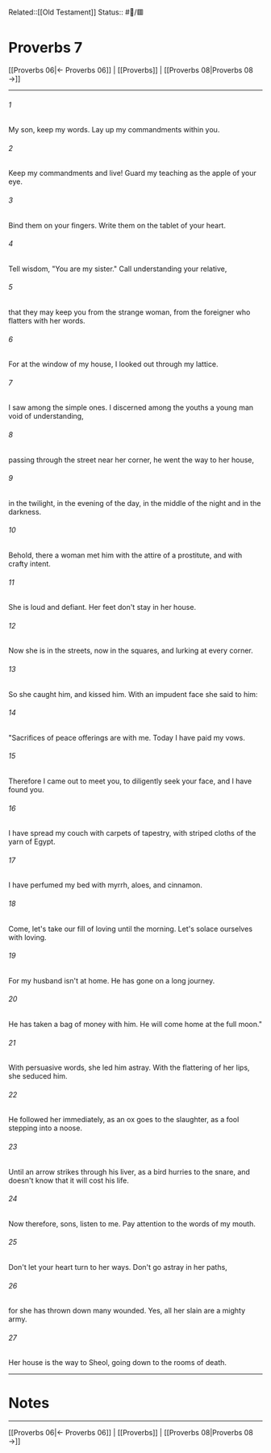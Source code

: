 Related::[[Old Testament]]
Status:: #📖/🟥
# Proverbs 7

[[Proverbs 06|← Proverbs 06]] | [[Proverbs]] | [[Proverbs 08|Proverbs 08 →]]
***



###### 1 
My son, keep my words. Lay up my commandments within you. 

###### 2 
Keep my commandments and live! Guard my teaching as the apple of your eye. 

###### 3 
Bind them on your fingers. Write them on the tablet of your heart. 

###### 4 
Tell wisdom, "You are my sister." Call understanding your relative, 

###### 5 
that they may keep you from the strange woman, from the foreigner who flatters with her words. 

###### 6 
For at the window of my house, I looked out through my lattice. 

###### 7 
I saw among the simple ones. I discerned among the youths a young man void of understanding, 

###### 8 
passing through the street near her corner, he went the way to her house, 

###### 9 
in the twilight, in the evening of the day, in the middle of the night and in the darkness. 

###### 10 
Behold, there a woman met him with the attire of a prostitute, and with crafty intent. 

###### 11 
She is loud and defiant. Her feet don't stay in her house. 

###### 12 
Now she is in the streets, now in the squares, and lurking at every corner. 

###### 13 
So she caught him, and kissed him. With an impudent face she said to him: 

###### 14 
"Sacrifices of peace offerings are with me. Today I have paid my vows. 

###### 15 
Therefore I came out to meet you, to diligently seek your face, and I have found you. 

###### 16 
I have spread my couch with carpets of tapestry, with striped cloths of the yarn of Egypt. 

###### 17 
I have perfumed my bed with myrrh, aloes, and cinnamon. 

###### 18 
Come, let's take our fill of loving until the morning. Let's solace ourselves with loving. 

###### 19 
For my husband isn't at home. He has gone on a long journey. 

###### 20 
He has taken a bag of money with him. He will come home at the full moon." 

###### 21 
With persuasive words, she led him astray. With the flattering of her lips, she seduced him. 

###### 22 
He followed her immediately, as an ox goes to the slaughter, as a fool stepping into a noose. 

###### 23 
Until an arrow strikes through his liver, as a bird hurries to the snare, and doesn't know that it will cost his life. 

###### 24 
Now therefore, sons, listen to me. Pay attention to the words of my mouth. 

###### 25 
Don't let your heart turn to her ways. Don't go astray in her paths, 

###### 26 
for she has thrown down many wounded. Yes, all her slain are a mighty army. 

###### 27 
Her house is the way to Sheol, going down to the rooms of death.

---
# Notes


***
[[Proverbs 06|← Proverbs 06]] | [[Proverbs]] | [[Proverbs 08|Proverbs 08 →]]
